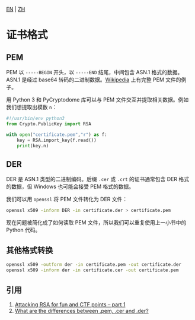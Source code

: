 [EN](./introduction.md) | [ZH](./introduction-zh.md)
# 证书格式


## PEM


PEM 以 `-----BEGIN` 开头，以 `-----END` 结尾，中间包含 ASN.1 格式的数据。ASN.1 是经过 base64 转码的二进制数据。[Wikipedia](https://en.wikipedia.org/wiki/Privacy-Enhanced_Mail) 上有完整 PEM 文件的例子。


用 Python 3 和 PyCryptodome 库可以与 PEM 文件交互并提取相关数据。例如我们想提取出模数 `n`：


```py
#!/usr/bin/env python3
from Crypto.PublicKey import RSA

with open("certificate.pem","r") as f:
	key = RSA.import_key(f.read())
	print(key.n)
```


## DER


DER 是 ASN.1 类型的二进制编码。后缀 `.cer` 或 `.crt` 的证书通常包含 DER 格式的数据，但 Windows 也可能会接受 PEM 格式的数据。


我们可以用 `openssl` 将 PEM 文件转化为 DER 文件：


```bash
openssl x509 -inform DER -in certificate.der > certificate.pem
```


现在问题被简化成了如何读取 PEM 文件，所以我们可以重复使用上一小节中的 Python 代码。


## 其他格式转换


```bash
openssl x509 -outform der -in certificate.pem -out certificate.der
openssl x509 -inform der -in certificate.cer -out certificate.pem
```


## 引用

1. [Attacking RSA for fun and CTF points – part 1](https://bitsdeep.com/posts/attacking-rsa-for-fun-and-ctf-points-part-1/)
2. [What are the differences between .pem, .cer and .der?](https://stackoverflow.com/questions/22743415/what-are-the-differences-between-pem-cer-and-der)

